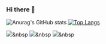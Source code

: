 ### Hi there 👋

<!--
**Haneul26/Haneul26** is a ✨ _special_ ✨ repository because its `README.md` (this file) appears on your GitHub profile.

Here are some ideas to get you started:

- 🔭 I’m currently working on ...
- 🌱 I’m currently learning ...
- 👯 I’m looking to collaborate on ...
- 🤔 I’m looking for help with ...
- 💬 Ask me about ...
- 📫 How to reach me: ...
- 😄 Pronouns: ...
- ⚡ Fun fact: ...
-->
![Anurag's GitHub stats](https://github-readme-stats.vercel.app/api?username=Haneul26&show_icons=true&theme=buefy)
[![Top Langs](https://github-readme-stats.vercel.app/api/top-langs/?username=soyeon207&layout=compact)](https://github.com/anuraghazra/github-readme-stats)

<img src="https://img.shields.io/badge/c-#00599C?style=flat&logo=c&logoColor=white"/></a>&nbsp
<img src="https://img.shields.io/badge/c++-#033963?style=flat&logo=c++&logoColor=white"/></a>&nbsp
<img src="https://img.shields.io/badge/instructure-#2A7BA0?style=flat&logo=instructure&logoColor=white"/></a>&nbsp
